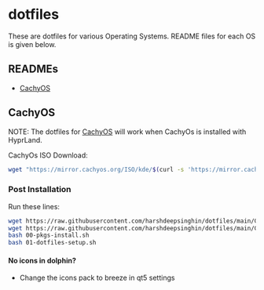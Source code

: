 # dotfiles

These are dotfiles for various Operating Systems. README files for each OS is given below.

## READMEs

- [CachyOS](CachyOS/README.md)

## CachyOS

NOTE: The dotfiles for [CachyOS](CachyOS) will work when CachyOs is installed with HyprLand.

CachyOs ISO Download:
```bash
wget "https://mirror.cachyos.org/ISO/kde/$(curl -s 'https://mirror.cachyos.org/ISO/kde/' | grep 'class="link"' | grep -oP "(?<=href\=\")[^/]+" | sort -r | head -n1)/cachyos-kde-linux-$(curl -s 'https://mirror.cachyos.org/ISO/kde/' | grep 'class="link"' | grep -oP "(?<=href\=\")[^/]+" | sort -r | head -n1).iso"
```
### Post Installation

Run these lines:
```bash
wget https://raw.githubusercontent.com/harshdeepsinghin/dotfiles/main/CachyOS/00-pkgs-install.sh
wget https://raw.githubusercontent.com/harshdeepsinghin/dotfiles/main/CachyOS/01-dotfiles-setup.sh
bash 00-pkgs-install.sh
bash 01-dotfiles-setup.sh
```

#### No icons in dolphin?
- Change the icons pack to breeze in qt5 settings
